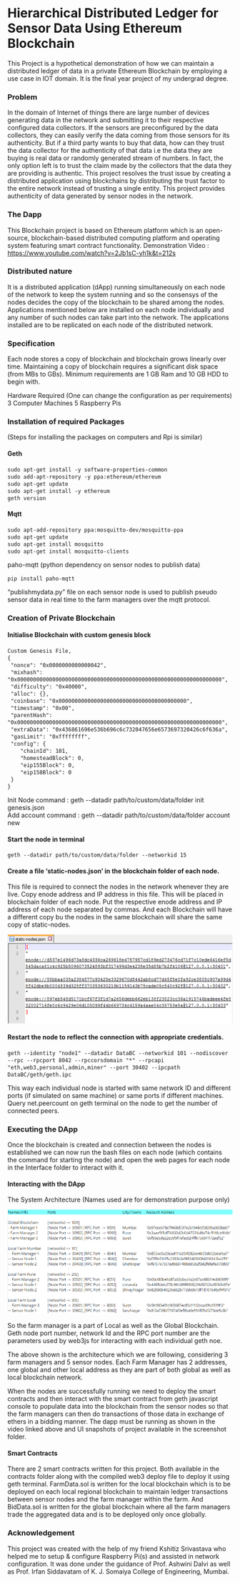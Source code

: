 # Hierarchical Distributed Ledger for Sensor Data Using Ethereum Blockchain

This Project is a hypothetical demonstration of how we can maintain a distributed ledger of data in a private Ethereum Blockchain by employing a use case in IOT domain. It is the final year project of my undergrad degree.

### Problem
In the domain of Internet of things there are large number of devices generating data in the network and submitting it to their respective configured data collectors. If the sensors are preconfigured by the data collectors, they can easily verify the data coming from those sensors for its authenticity. But if a third party wants to buy that data, how can they trust the data collector for the authenticity of that data i.e the data they are buying is real data or randomly generated stream of numbers. In fact, the only option left is to trust the claim made by the collectors that the data they are providing is authentic. This project resolves the trust issue by creating a distributed application using blockchains by distributing the trust factor to the entire network instead of trusting a single entity. This project provides authenticity of data generated by sensor nodes in the network.

### The Dapp
This Blockchain project is based on Ethereum platform which is an open-source, blockchain-based distributed computing platform and operating system featuring smart contract functionality.
Demonstration Video : https://www.youtube.com/watch?v=2Jb1sC-yh1k&t=212s

### Distributed nature
It is a distributed application (dApp) running simultaneously on each node of the network to keep the system running and so the consensys of the nodes decides the copy of the blockchain to be shared among the nodes. Applications mentioned below are installed on each node individually and any number of such nodes can take part into the network. The applications installed are to be replicated on each node of the distributed network.

### Specification
Each node stores a copy of blockchain and blockchain grows linearly over time. Maintaining a copy of blockchain requires a significant disk space (from MBs to GBs).
Minimum requirements are 1 GB Ram and 10 GB HDD to begin with.

Hardware Required (One can change the configuration as per requirements)
3 Computer Machines
5 Raspberry Pis

### Installation of required Packages
(Steps for installing the packages on computers and Rpi is similar)

#### Geth

    sudo apt-get install -y software-properties-common
    sudo add-apt-repository -y ppa:ethereum/ethereum
    sudo apt-get update
    sudo apt-get install -y ethereum
    geth version

#### Mqtt

    sudo apt-add-repository ppa:mosquitto-dev/mosquitto-ppa
    sudo apt-get update
    sudo apt-get install mosquitto
    sudo apt-get install mosquitto-clients

paho-mqtt (python dependency on sensor nodes to publish data)

    pip install paho-mqtt

“publishmydata.py” file on each sensor node is used to publish pseudo sensor data in real time to the farm managers over the mqtt protocol.

### Creation of Private Blockchain

#### Initialise Blockchain with custom genesis block
    
    Custom Genesis File,
    {
     "nonce": "0x0000000000000042",
     "mixhash": "0x0000000000000000000000000000000000000000000000000000000000000000",
     "difficulty": "0x40000",
     "alloc": {},
     "coinbase": "0x0000000000000000000000000000000000000000",
     "timestamp": "0x00",
     "parentHash": "0x0000000000000000000000000000000000000000000000000000000000000000",
     "extraData": "0x436861696e536b696c6c732047656e6573697320426c6f636a",
     "gasLimit": "0xffffffff",
     "config": {
        "chainId": 101,
        "homesteadBlock": 0,
        "eip155Block": 0,
        "eip158Block": 0
     }
    }

Init Node command : geth --datadir path/to/custom/data/folder init genesis.json        
Add account command : geth --datadir path/to/custom/data/folder account new

#### Start the node in terminal

    geth --datadir path/to/custom/data/folder --networkid 15

#### Create a file ‘static-nodes.json’ in the blockchain folder of each node.

This file is required to connect the nodes in the network whenever they are live.
Copy enode address and IP address in this file. This will be placed in blockchain folder of each node. Put the respective enode address and IP address of each node separated by commas. And each Blockchain will have a different copy bu the nodes in the same blockchain will share the same copy of static-nodes.

![](screenshots/staticnodes.PNG)

#### Restart the node to reflect the connection with appropriate credentials.
    
    geth --identity "node1" --datadir DataBC --networkid 101 --nodiscover --rpc --rpcport 8042 --rpccorsdomain "*" --rpcapi "eth,web3,personal,admin,miner" --port 30402 --ipcpath DataBC/geth/geth.ipc

This way each individual node is started with same network ID and different ports (if simulated on same machine) or same ports if different machines.
Query net.peercount on geth terminal on the node to get the number of connected peers.

### Executing the DApp

Once the blockchain is created and connection between the nodes is established we can now run the bash files on each node (which contains the command for starting the node) and open the web pages for each node in the Interface folder to interact with it.

#### Interacting with the DApp

The System Architecture (Names used are for demonstration purpose only)

![](/screenshots/architecture.PNG)

So the farm manager is a part of Local as well as the Global Blockchain.
Geth node port number, network Id and the RPC port number are the parameters used by web3js for interacting with each individual geth noe.

The above shown is the architecture which we are following, considering 3 farm managers and 5 sensor nodes. Each Farm Manager has 2 addresses, one global and other local address as they are part of both global as well as local blockchain network.

When the nodes are successfully running we need to deploy the smart contracts and then interact with the smart contract from geth javascript console to populate data into the blockchain from the sensor nodes so that the farm managers can then do transactions of those data in exchange of ethers in a bidding manner.
The dapp must be running as shown in the video linked above and UI snapshots of project available in the screenshot folder.

#### Smart Contracts

There are 2 smart contracts written for this project. Both available in the contracts folder along with the compiled web3 deploy file to deploy it using geth terminal. FarmData.sol is written for the local blockchain which is to be deployed on each local regional blockchain to maintain ledger transactions between sensor nodes and the farm manager within the farm. And BidData.sol  is written for the global blockchain where all the farm managers trade the aggregated data and is to be deployed only once globally.

### Acknowledgement

This project was created with the help of my friend Kshitiz Srivastava who helped me to setup & configure Raspberry Pi(s) and assisted in network configuration. It was done under the guidance of Prof. Ashwini Dalvi as well as Prof. Irfan Siddavatam of K. J. Somaiya College of Engineering, Mumbai.
